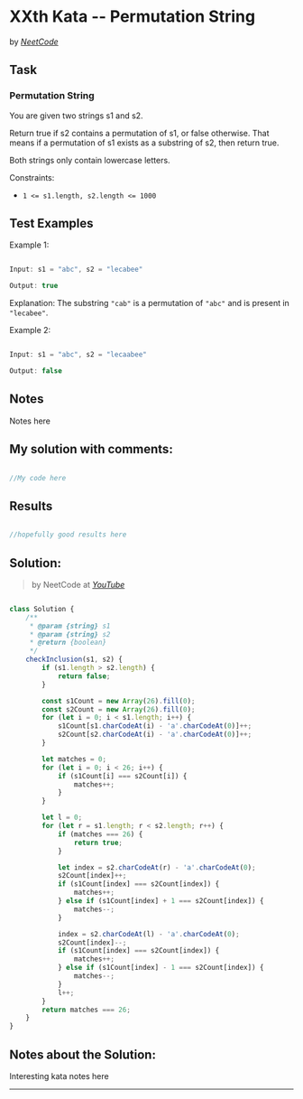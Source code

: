 # XXth Kata -- Permutation String


by *[NeetCode](https://neetcode.io/problems/permutation-string)*


## Task

### Permutation String


You are given two strings s1 and s2.

Return true if s2 contains a permutation of s1, or false otherwise. That means if a permutation of s1 exists as a substring of s2, then return true.

Both strings only contain lowercase letters.

Constraints:

* `1 <= s1.length, s2.length <= 1000`


## Test Examples

Example 1:


```js

Input: s1 = "abc", s2 = "lecabee"

Output: true
```
Explanation: The substring `"cab"` is a permutation of `"abc"` and is present in `"lecabee"`.

Example 2:


```js

Input: s1 = "abc", s2 = "lecaabee"

Output: false

```
## Notes

Notes here

## My solution with comments:

```js

//My code here

```


## Results

```js

//hopefully good results here

```

## Solution:
> by NeetCode at *[YouTube](https://youtu.be/UbyhOgBN834)*

```js

class Solution {
    /**
     * @param {string} s1
     * @param {string} s2
     * @return {boolean}
     */
    checkInclusion(s1, s2) {
        if (s1.length > s2.length) {
            return false;
        }

        const s1Count = new Array(26).fill(0);
        const s2Count = new Array(26).fill(0);
        for (let i = 0; i < s1.length; i++) {
            s1Count[s1.charCodeAt(i) - 'a'.charCodeAt(0)]++;
            s2Count[s2.charCodeAt(i) - 'a'.charCodeAt(0)]++;
        }

        let matches = 0;
        for (let i = 0; i < 26; i++) {
            if (s1Count[i] === s2Count[i]) {
                matches++;
            }
        }

        let l = 0;
        for (let r = s1.length; r < s2.length; r++) {
            if (matches === 26) {
                return true;
            }

            let index = s2.charCodeAt(r) - 'a'.charCodeAt(0);
            s2Count[index]++;
            if (s1Count[index] === s2Count[index]) {
                matches++;
            } else if (s1Count[index] + 1 === s2Count[index]) {
                matches--;
            }

            index = s2.charCodeAt(l) - 'a'.charCodeAt(0);
            s2Count[index]--;
            if (s1Count[index] === s2Count[index]) {
                matches++;
            } else if (s1Count[index] - 1 === s2Count[index]) {
                matches--;
            }
            l++;
        }
        return matches === 26;
    }
}

```

## Notes about the Solution:

Interesting kata notes here


---